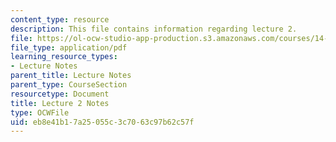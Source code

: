 ```yaml
---
content_type: resource
description: This file contains information regarding lecture 2.
file: https://ol-ocw-studio-app-production.s3.amazonaws.com/courses/14-581-international-economics-i-spring-2013/eb8e41b17a25055c3c7063c97b62c57f_MIT14_581S13_classnotes2.pdf
file_type: application/pdf
learning_resource_types:
- Lecture Notes
parent_title: Lecture Notes
parent_type: CourseSection
resourcetype: Document
title: Lecture 2 Notes
type: OCWFile
uid: eb8e41b1-7a25-055c-3c70-63c97b62c57f
---
```

